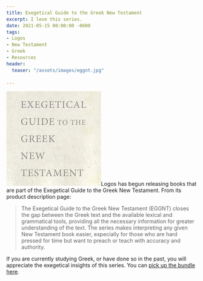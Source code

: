 ```yaml
---
title: Exegetical Guide to the Greek New Testament
excerpt: I love this series.
date: 2021-05-15 00:00:00 -0600
tags:
- Logos
- New Testament
- Greek
- Resources
header:
  teaser: "/assets/images/eggnt.jpg"

---
```

![align-right](/assets/images/eggnt.jpg)Logos has begun releasing books that are part of the Exegetical Guide to the Greek New Testament. From its product description page:

> The Exegetical Guide to the Greek New Testament (EGGNT) closes the gap between the Greek text and the available lexical and grammatical tools, providing all the necessary information for greater understanding of the text. The series makes interpreting any given New Testament book easier, especially for those who are hard pressed for time but want to preach or teach with accuracy and authority.

If you are currently studying Greek, or have done so in the past, you will appreciate the exegetical insights of this series. You can [pick up the bundle here](https://partner.logosbible.com/click.track?CID=432198&AFID=460205&nonencodedurl=https://www.logos.com/product/207806/exegetical-guide-to-the-greek-new-testament-eggnt).
